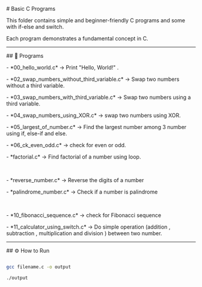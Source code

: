\# Basic C Programs



This folder contains simple and beginner-friendly C programs and some with if-else and switch.  

Each program demonstrates a fundamental concept in C.



---



\## 📂 Programs



\- \*00\_hello\_world.c\* → Print "Hello, World!" .



\- \*02\_swap\_numbers\_without\_third\_variable.c\* → Swap two numbers without a third variable. 



\- \*03\_swap\_numbers\_with\_third\_variable.c\* →  Swap two numbers using a third variable.



\- \*04\_swap\_numbers\_using\_XOR.c\* → swap two numbers using XOR.



\- \*05\_largest\_of\_number.c\* → Find the largest number among 3 number using if, else-if and else.



\- \*06\_ck\_even\_odd.c\* → check for even or odd.



\- \*factorial.c\* → Find factorial of a number using loop.

&nbsp;

\- \*reverse\_number.c\* → Reverse the digits of a number  



\- \*palindrome\_number.c\* → Check if a number is palindrome 

&nbsp;

\- \*10\_fibonacci\_sequence.c\* → check for Fibonacci sequence



\- \*11\_calculator\_using\_switch.c\* → Do simple operation (addition , subtraction , multiplication and division ) between two number. 





---



\## ⚙ How to Run

```bash

gcc filename.c -o output

./output

